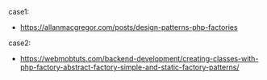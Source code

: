 case1:
- https://allanmacgregor.com/posts/design-patterns-php-factories

case2:
- https://webmobtuts.com/backend-development/creating-classes-with-php-factory-abstract-factory-simple-and-static-factory-patterns/